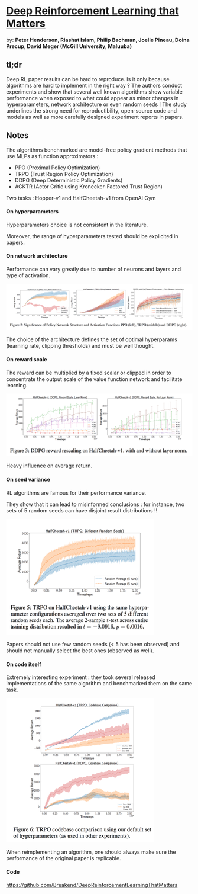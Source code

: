 # [Deep Reinforcement Learning that Matters](https://arxiv.org/pdf/1709.06560.pdf) 

by: **Peter Henderson, Riashat Islam, Philip Bachman, Joelle Pineau, Doina Precup, David Meger (McGill University, Maluuba)**

## tl;dr

Deep RL paper results can be hard to reproduce. Is it only because algorithms are hard to implement in the right way ? The authors conduct experiments and show that several well known algorithms show variable performance when exposed to what could appear as minor changes in hyperparameters, network architecture or even random seeds ! The study underlines the strong need for reproductibility, open-source code and models as well as more carefully designed experiment reports in papers.

## Notes

The algorithms benchmarked are model-free policy gradient methods that use MLPs as function approximators : 

* PPO (Proximal Policy Optimization)
* TRPO (Trust Region Policy Optimization)
* DDPG (Deep Deterministic Policy Gradients)
* ACKTR (Actor Critic using Kronecker-Factored Trust Region)

Two tasks : Hopper-v1 and HalfCheetah-v1 from OpenAI Gym

#### On hyperparameters

Hyperparameters choice is not consistent in the literature.

Moreover, the range of hyperparameters tested should be explicited in papers.

#### On network architecture

Performance can vary greatly due to number of neurons and layers and type of activation.

![](../imgs/drltm.png)

The choice of the architecture defines the set of optimal hyperparams (learning rate, clipping thresholds) and must be well thought.

#### On reward scale

The reward can be multiplied by a fixed scalar or clipped in order to concentrate the output scale of the value function network and facilitate learning.

![](../imgs/drltm2.png)

Heavy influence on average return.

#### On seed variance

RL algorithms are famous for their performance variance.

They show that it can lead to misinformed conclusions : for instance, two sets of 5 random seeds can have disjoint result distributions !!

<img src="../imgs/drltm3.png" alt="" width="400"/>

Papers should not use few random seeds (< 5 has been observed) and should not manually select the best ones (observed as well).

#### On code itself

Extremely interesting experiment : they took several released implementations of the same algorithm and benchmarked them on the same task.

<img src="../imgs/drltm4.png" alt="" width="400"/>

When reimplementing an algorithm, one should always make sure the performance of the original paper is replicable.

#### Code

https://github.com/Breakend/DeepReinforcementLearningThatMatters